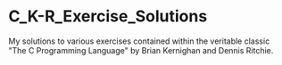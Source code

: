 # C_K-R_Exercise_Solutions

My solutions to various exercises contained within the veritable classic "The C Programming Language" 
by Brian Kernighan and Dennis Ritchie.
